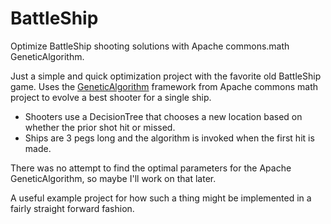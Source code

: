 # BattleShip

Optimize BattleShip shooting solutions with Apache commons.math GeneticAlgorithm.

Just a simple and quick optimization project with the favorite old BattleShip game. Uses the [GeneticAlgorithm](http://commons.apache.org/proper/commons-math/userguide/genetics.html) framework from Apache commons math project to evolve a best shooter for a single ship. 

  * Shooters use a DecisionTree that chooses a new location based on whether the prior shot hit or missed.
  * Ships are 3 pegs long and the algorithm is invoked when the first hit is made.

There was no attempt to find the optimal parameters for the Apache GeneticAlgorithm, so maybe I'll work on that later.

A useful example project for how such a thing might be implemented in a fairly straight forward fashion. 